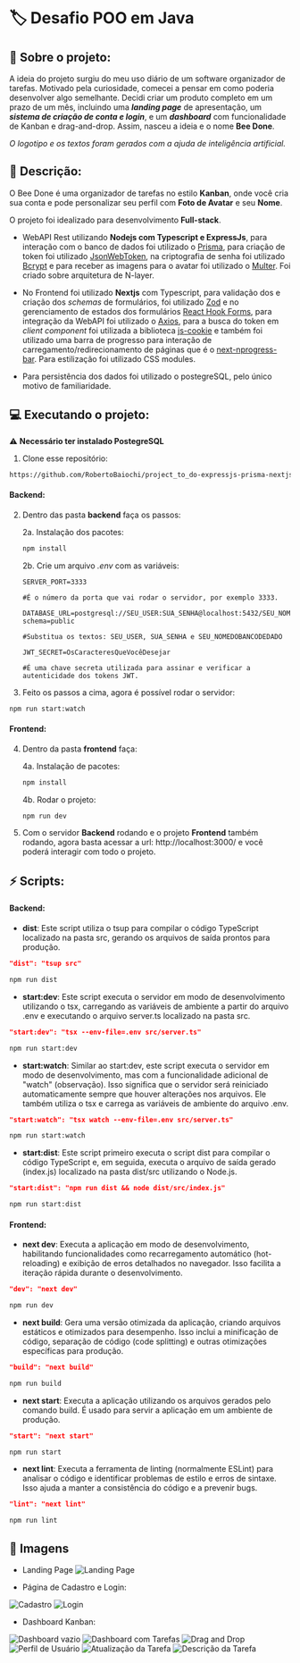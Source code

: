 # 🏷️ Desafio POO em Java

## 🧠 Sobre o projeto:

A ideia do projeto surgiu do meu uso diário de um software organizador de tarefas. Motivado pela curiosidade, comecei a pensar em como poderia desenvolver algo semelhante. Decidi criar um produto completo em um prazo de um mês, incluindo uma **_landing page_** de apresentação, um **_sistema de criação de conta e login_**, e um **_dashboard_** com funcionalidade de Kanban e drag-and-drop. Assim, nasceu a ideia e o nome **Bee Done**.

_O logotipo e os textos foram gerados com a ajuda de inteligência artificial._

## 📖 Descrição:

O Bee Done é uma organizador de tarefas no estilo **Kanban**, onde você cria sua conta e pode personalizar seu perfil com **Foto de Avatar** e seu **Nome**.

O projeto foi idealizado para desenvolvimento **Full-stack**.

-   WebAPI Rest utilizando **Nodejs com Typescript e ExpressJs**, para interação com o banco de dados foi utilizado o [Prisma](https://www.prisma.io/), para criação de token foi utilizado [JsonWebToken](https://www.npmjs.com/package/jsonwebtoken), na criptografia de senha foi utilizado [Bcrypt](https://www.npmjs.com/package/bcrypt) e para receber as imagens para o avatar foi utilizado o [Multer](https://www.npmjs.com/package/multer). Foi criado sobre arquitetura de N-layer.

-   No Frontend foi utilizado **Nextjs** com Typescript, para validação dos e criação dos _schemas_ de formulários, foi utilizado [Zod](https://zod.dev/) e no gerenciamento de estados dos formulários [React Hook Forms](https://react-hook-form.com/), para integração da WebAPI foi utilizado o [Axios](https://axios-http.com/ptbr/docs/intro), para a busca do token em _client component_ foi utilizada a biblioteca [js-cookie](https://www.npmjs.com/package/js-cookie) e também foi utilizado uma barra de progresso para interação de carregamento/redirecionamento de páginas que é o [next-nprogress-bar](https://next-nprogress-bar.vercel.app/). Para estilização foi utilizado CSS modules.

-   Para persistência dos dados foi utilizado o postegreSQL, pelo único motivo de familiaridade.

## 💻 Executando o projeto:

⚠️ **Necessário ter instalado PostegreSQL**

1. Clone esse repositório:

```bash
https://github.com/RobertoBaiochi/project_to_do-expressjs-prisma-nextjs-typescript.git
```

#### Backend:

2. Dentro das pasta **backend** faça os passos:

   2a. Instalação dos pacotes:

    ```bash
    npm install
    ```

   2b. Crie um arquivo _.env_ com as variáveis:

    ```.env
    SERVER_PORT=3333

    #É o número da porta que vai rodar o servidor, por exemplo 3333.

    DATABASE_URL=postgresql://SEU_USER:SUA_SENHA@localhost:5432/SEU_NOMEDOBANCODEDADOS?schema=public

    #Substitua os textos: SEU_USER, SUA_SENHA e SEU_NOMEDOBANCODEDADO

    JWT_SECRET=OsCaracteresQueVocêDesejar

    #É uma chave secreta utilizada para assinar e verificar a autenticidade dos tokens JWT.

    ```

3. Feito os passos a cima, agora é possível rodar o servidor:

```bash
npm run start:watch
```

#### Frontend:

4. Dentro da pasta **frontend** faça:

   4a. Instalação de pacotes:

    ```bash
    npm install
    ```

   4b. Rodar o projeto:

    ```bash
    npm run dev
    ```

5. Com o servidor **Backend** rodando e o projeto **Frontend** também rodando, agora basta acessar a url: http://localhost:3000/ e você poderá interagir com todo o projeto.

## ⚡ Scripts:

#### Backend:

-   **dist**: Este script utiliza o tsup para compilar o código TypeScript localizado na pasta src, gerando os arquivos de saída prontos para produção.

```json
"dist": "tsup src"
```

```bash
npm run dist
```

-   **start:dev**: Este script executa o servidor em modo de desenvolvimento utilizando o tsx, carregando as variáveis de ambiente a partir do arquivo .env e executando o arquivo server.ts localizado na pasta src.

```json
"start:dev": "tsx --env-file=.env src/server.ts"
```

```bash
npm run start:dev
```

-   **start:watch**: Similar ao start:dev, este script executa o servidor em modo de desenvolvimento, mas com a funcionalidade adicional de "watch" (observação). Isso significa que o servidor será reiniciado automaticamente sempre que houver alterações nos arquivos. Ele também utiliza o tsx e carrega as variáveis de ambiente do arquivo .env.

```json
"start:watch": "tsx watch --env-file=.env src/server.ts"
```

```bash
npm run start:watch
```

-   **start:dist**: Este script primeiro executa o script dist para compilar o código TypeScript e, em seguida, executa o arquivo de saída gerado (index.js) localizado na pasta dist/src utilizando o Node.js.

```json
"start:dist": "npm run dist && node dist/src/index.js"
```

```bash
npm run start:dist
```

#### Frontend:

-   **next dev**: Executa a aplicação em modo de desenvolvimento, habilitando funcionalidades como recarregamento automático (hot-reloading) e exibição de erros detalhados no navegador. Isso facilita a iteração rápida durante o desenvolvimento.

```json
"dev": "next dev"
```

```bash
npm run dev
```

-   **next build**: Gera uma versão otimizada da aplicação, criando arquivos estáticos e otimizados para desempenho. Isso inclui a minificação de código, separação de código (code splitting) e outras otimizações específicas para produção.

```json
"build": "next build"
```

```bash
npm run build
```

-   **next start**: Executa a aplicação utilizando os arquivos gerados pelo comando build. É usado para servir a aplicação em um ambiente de produção.

```json
"start": "next start"
```

```bash
npm run start
```

-   **next lint**: Executa a ferramenta de linting (normalmente ESLint) para analisar o código e identificar problemas de estilo e erros de sintaxe. Isso ajuda a manter a consistência do código e a prevenir bugs.

```json
"lint": "next lint"
```

```bash
npm run lint
```

## 📸 Imagens

-   Landing Page
    ![Landing Page](/imgs/landing_page.png)

-   Página de Cadastro e Login:

![Cadastro](/imgs/cadastrar.png)
![Login](/imgs/login.png)

-   Dashboard Kanban:

![Dashboard vazio](/imgs/dashboard-login.png)
![Dashboard com Tarefas](/imgs/dashboard1.png)
![Drag and Drop](/imgs/drag_and_drop.png)
![Perfil de Usuário](/imgs//atualizar_perfil.png)
![Atualização da Tarefa](/imgs/atualizar_tarefa.png)
![Descrição da Tarefa](/imgs/descricao_tarefa.png)
